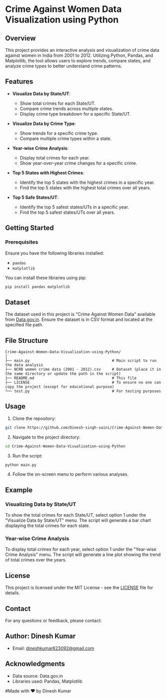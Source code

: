 # Crime Against Women Data Visualization using Python

## Overview

This project provides an interactive analysis and visualization of crime data against women in India from 2001 to 2012. Utilizing Python, Pandas, and Matplotlib, the tool allows users to explore trends, compare states, and analyze crime types to better understand crime patterns.

## Features

- **Visualize Data by State/UT**: 
  - Show total crimes for each State/UT.
  - Compare crime trends across multiple states.
  - Display crime type breakdown for a specific State/UT.
  
- **Visualize Data by Crime Type**:
  - Show trends for a specific crime type.
  - Compare multiple crime types within a state.

- **Year-wise Crime Analysis**:
  - Display total crimes for each year.
  - Show year-over-year crime changes for a specific crime.

- **Top 5 States with Highest Crimes**:
  - Identify the top 5 states with the highest crimes in a specific year.
  - Find the top 5 states with the highest total crimes over all years.

- **Top 5 Safe States/UT**:
  - Identify the top 5 safest states/UTs in a specific year.
  - Find the top 5 safest states/UTs over all years.

## Getting Started

### Prerequisites

Ensure you have the following libraries installed:
- `pandas`
- `matplotlib`

You can install these libraries using pip:
```bash
pip install pandas matplotlib
```
## Dataset

The dataset used in this project is "Crime Against Women Data" available from [Data.gov.in](https://www.data.gov.in/resource/crime-against-women-during-2001-2012). Ensure the dataset is in CSV format and located at the specified file path.

## File Structure
```
Crime-Against-Women-Data-Visualization-using-Python/
│
├── main.py                                     # Main script to run the data analysis
├── NCRB women crime data (2001 - 2012).csv     # Dataset (place it in the same directory or update the path in the script)
├── README.md                                   # This file
├── LICENSE                                     # To ensure no one can copy the project (except for educational purpose)
└── test.py                                     # For testing purposes
```

## Usage

1. Clone the repository:
```bash
git clone https://github.com/Dinesh-singh-saini/Crime-Against-Women-Data-Visualization-using-Python.git
```
2. Navigate to the project directory:
```bash
cd Crime-Against-Women-Data-Visualization-using-Python
```
3. Run the script:
```bash
python main.py
```
4. Follow the on-screen menu to perform various analyses.

## Example

### Visualizing Data by State/UT

To show the total crimes for each State/UT, select option 1 under the "Visualize Data by State/UT" menu. The script will generate a bar chart displaying the total crimes for each state.

### Year-wise Crime Analysis
To display total crimes for each year, select option 1 under the "Year-wise Crime Analysis" menu. The script will generate a line plot showing the trend of total crimes over the years.

## License

This project is licensed under the MIT License - see the [LICENSE](LICENSE) file for details.

## Contact
For any questions or feedback, please contact:

## Author: Dinesh Kumar
  * Email: dineshkumar623092@gmail.com
    
## Acknowledgments
  * Data source: Data.gov.in
  * Libraries used: Pandas, Matplotlib

#Made with ❤️ by Dinesh Kumar
